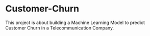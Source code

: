 # Customer-Churn
This project is about building a Machine Learning Model to predict Customer Churn in a Telecommunication Company.
